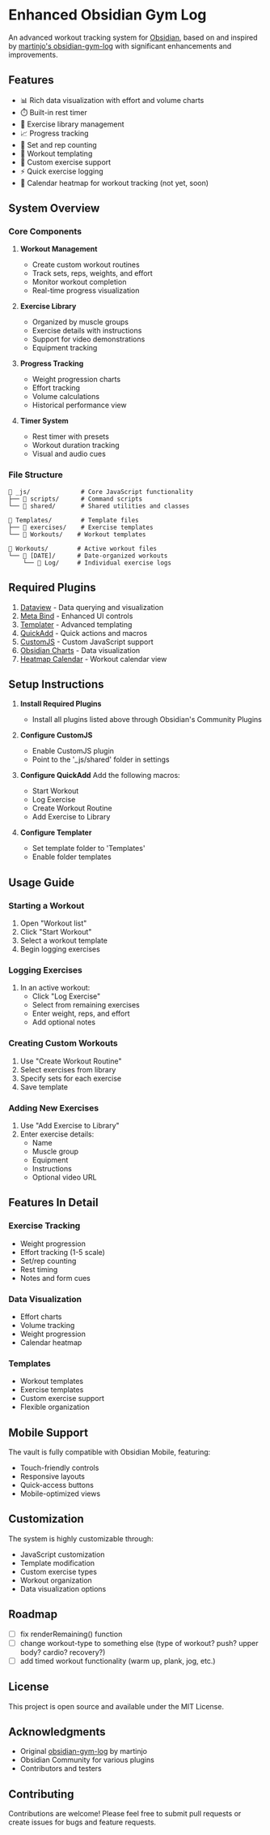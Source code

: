 # Enhanced Obsidian Gym Log

An advanced workout tracking system for [Obsidian](https://obsidian.md/), based on and inspired by [martinjo's obsidian-gym-log](https://github.com/martinjo/obsidian-gym-log) with significant enhancements and improvements.

## Features

- 📊 Rich data visualization with effort and volume charts
- ⏱️ Built-in rest timer
- 💪 Exercise library management
- 📈 Progress tracking
- 🎯 Set and rep counting
- 📝 Workout templating
- 🔄 Custom exercise support
- ⚡ Quick exercise logging
- 📅 Calendar heatmap for workout tracking (not yet, soon)

## System Overview

### Core Components

1. **Workout Management**
   - Create custom workout routines
   - Track sets, reps, weights, and effort
   - Monitor workout completion
   - Real-time progress visualization

2. **Exercise Library**
   - Organized by muscle groups
   - Exercise details with instructions
   - Support for video demonstrations
   - Equipment tracking

3. **Progress Tracking**
   - Weight progression charts
   - Effort tracking
   - Volume calculations
   - Historical performance view

4. **Timer System**
   - Rest timer with presets
   - Workout duration tracking
   - Visual and audio cues

### File Structure

```
📁 _js/              # Core JavaScript functionality
├── 📁 scripts/      # Command scripts
└── 📁 shared/       # Shared utilities and classes

📁 Templates/        # Template files
├── 📁 exercises/    # Exercise templates
└── 📁 Workouts/    # Workout templates

📁 Workouts/        # Active workout files
└── 📁 [DATE]/      # Date-organized workouts
    └── 📁 Log/     # Individual exercise logs
```

## Required Plugins

1. [Dataview](https://github.com/blacksmithgu/obsidian-dataview) - Data querying and visualization
2. [Meta Bind](https://github.com/mProjectsCode/obsidian-meta-bind-plugin) - Enhanced UI controls
3. [Templater](https://github.com/SilentVoid13/Templater) - Advanced templating
4. [QuickAdd](https://github.com/chhoumann/quickadd) - Quick actions and macros
5. [CustomJS](https://github.com/saml-dev/obsidian-custom-js) - Custom JavaScript support
6. [Obsidian Charts](https://github.com/phibr0/obsidian-charts) - Data visualization
7. [Heatmap Calendar](https://github.com/Richardsl/heatmap-calendar-obsidian) - Workout calendar view

## Setup Instructions

1. **Install Required Plugins**
   - Install all plugins listed above through Obsidian's Community Plugins

2. **Configure CustomJS**
   - Enable CustomJS plugin
   - Point to the '_js/shared' folder in settings

3. **Configure QuickAdd**
   Add the following macros:
   - Start Workout
   - Log Exercise
   - Create Workout Routine
   - Add Exercise to Library

4. **Configure Templater**
   - Set template folder to 'Templates'
   - Enable folder templates

## Usage Guide

### Starting a Workout

1. Open "Workout list"
2. Click "Start Workout"
3. Select a workout template
4. Begin logging exercises

### Logging Exercises

1. In an active workout:
   - Click "Log Exercise"
   - Select from remaining exercises
   - Enter weight, reps, and effort
   - Add optional notes

### Creating Custom Workouts

1. Use "Create Workout Routine"
2. Select exercises from library
3. Specify sets for each exercise
4. Save template

### Adding New Exercises

1. Use "Add Exercise to Library"
2. Enter exercise details:
   - Name
   - Muscle group
   - Equipment
   - Instructions
   - Optional video URL

## Features In Detail

### Exercise Tracking
- Weight progression
- Effort tracking (1-5 scale)
- Set/rep counting
- Rest timing
- Notes and form cues

### Data Visualization
- Effort charts
- Volume tracking
- Weight progression
- Calendar heatmap

### Templates
- Workout templates
- Exercise templates
- Custom exercise support
- Flexible organization

## Mobile Support

The vault is fully compatible with Obsidian Mobile, featuring:
- Touch-friendly controls
- Responsive layouts
- Quick-access buttons
- Mobile-optimized views

## Customization

The system is highly customizable through:
- JavaScript customization
- Template modification
- Custom exercise types
- Workout organization
- Data visualization options

## Roadmap
- [ ] fix renderRemaining() function
- [ ] change workout-type to something else (type of workout? push? upper body? cardio? recovery?)
- [ ] add timed workout functionality (warm up, plank, jog, etc.)

## License

This project is open source and available under the MIT License.

## Acknowledgments

- Original [obsidian-gym-log](https://github.com/martinjo/obsidian-gym-log) by martinjo
- Obsidian Community for various plugins
- Contributors and testers

## Contributing

Contributions are welcome! Please feel free to submit pull requests or create issues for bugs and feature requests.

